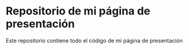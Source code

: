 ﻿# Repositorio de mi página de presentación

Este repositorio contiene todo el código de mi página de presentación